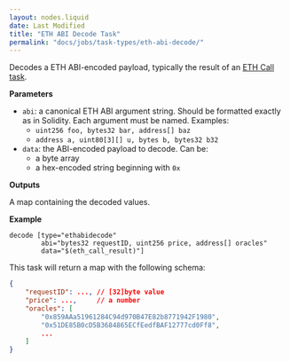 ```yaml
---
layout: nodes.liquid
date: Last Modified
title: "ETH ABI Decode Task"
permalink: "docs/jobs/task-types/eth-abi-decode/"
---
```


Decodes a ETH ABI-encoded payload, typically the result of an [ETH Call task](/docs/jobs/task-types/eth-call/).

**Parameters**

- `abi`: a canonical ETH ABI argument string. Should be formatted exactly as in Solidity. Each argument must be named. Examples:
    - `uint256 foo, bytes32 bar, address[] baz`
    - `address a, uint80[3][] u, bytes b, bytes32 b32`
- `data`: the ABI-encoded payload to decode. Can be:
    - a byte array
    - a hex-encoded string beginning with `0x`

**Outputs**

A map containing the decoded values.

**Example**

```jpv2
decode [type="ethabidecode"
        abi="bytes32 requestID, uint256 price, address[] oracles"
        data="$(eth_call_result)"]
```

This task will return a map with the following schema:

```json
{
    "requestID": ..., // [32]byte value
    "price": ...,     // a number
    "oracles": [
        "0x859AAa51961284C94d970B47E82b8771942F1980",
        "0x51DE85B0cD5B3684865ECfEedfBAF12777cd0Ff8",
        ...
    ]
}
```
